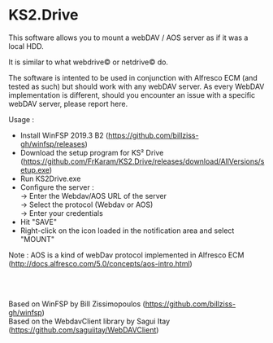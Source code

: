 # KS2.Drive
This software allows you to mount a webDAV / AOS server as if it was a local HDD.<br/>

It is similar to what webdrive© or netdrive© do.

The software is intented to be used in conjunction with Alfresco ECM (and tested as such) but should work with any webDAV server.
As every WebDAV implementation is different, should you encounter an issue with a specific webDAV server, please report here.

Usage :
-	Install WinFSP 2019.3 B2 (https://github.com/billziss-gh/winfsp/releases)
-	Download the setup program for KS² Drive (https://github.com/FrKaram/KS2.Drive/releases/download/AllVersions/setup.exe)
-	Run KS2Drive.exe
-	Configure the server :<br/>
  ->	Enter the Webdav/AOS URL of the server<br/>
  ->	Select the protocol (Webdav or AOS)<br/>
  ->	Enter your credentials<br/>
-	Hit "SAVE"
-	Right-click on the icon loaded in the notification area and select "MOUNT"

Note :
AOS is a kind of webDav protocol implemented in Alfresco ECM (http://docs.alfresco.com/5.0/concepts/aos-intro.html)

<br/>
<br/>

Based on WinFSP by Bill Zissimopoulos (https://github.com/billziss-gh/winfsp)<br/>
Based on the WebdavClient library by Sagui Itay (https://github.com/saguiitay/WebDAVClient)
